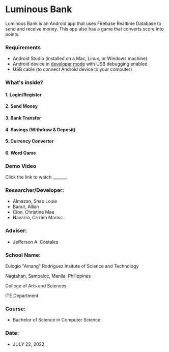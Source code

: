 # Luminous Bank

<!--![Graphical feature](https://user-images.githubusercontent.com/106217907/171543093-c84fe5e5-69db-4cd2-ac34-a2dea168c2d0.jpg)-->

Luminous Bank is an Android app that uses Firebase Realtime Database to send and receive money. This app also has a game that converts score into points.

### Requirements
*   Android Studio (installed on a Mac, Linux, or Windows machine)
*   Android device in [developer mode](https://developer.android.com/studio/debug/dev-options) with USB debugging enabled
*   USB cable (to connect Android device to your computer)

### What's inside?
#### 1. Login/Register
<!--![Detect Object](https://user-images.githubusercontent.com/106217907/171542959-200f9c7d-6941-4d15-9d19-e4613f8259a0.jpg)-->
#### 2. Send Money
<!--![Text Reader](https://user-images.githubusercontent.com/106217907/171542966-735cdd56-39e6-42bc-bf9c-eb1701f35441.jpg)-->
#### 3. Bank Transfer
<!--![Money Reader](https://user-images.githubusercontent.com/106217907/171542973-1c02d216-a76a-4362-aced-c837666b4d67.jpg)-->
#### 4. Savings (Withdraw & Deposit)
<!--![Face Recognition](https://user-images.githubusercontent.com/106217907/171542988-329de313-97e3-480f-be11-cfbd336bca92.jpg)-->
#### 5. Currency Converter
<!--![Face Analyzer](https://user-images.githubusercontent.com/106217907/171543450-73faa700-73f4-4db9-9ef5-ca4cc47a1f47.jpg)-->
#### 6. Word Game
<!--![GPS tracker](https://user-images.githubusercontent.com/106217907/171542995-2953cc09-0a24-454b-a146-49e44c1c27d0.jpg)-->

### Demo Video
Click the link to watch _______

### Researcher/Developer:

* Almazan, Shao Louie
* Banut, Alliah
* Cion, Christine Mae
* Navarro, Crizien Marnic

### Adviser: 
* Jefferson A. Costales

### School Name:
Eulogio "Amang" Rodriguez Insitute of Science and Technology

Nagtahan, Sampaloc, Manila, Philippines

College of Arts and Sciences

ITE Department

### Course: 
* Bachelor of Science in Computer Science

### Date: 
* JULY 22, 2022
